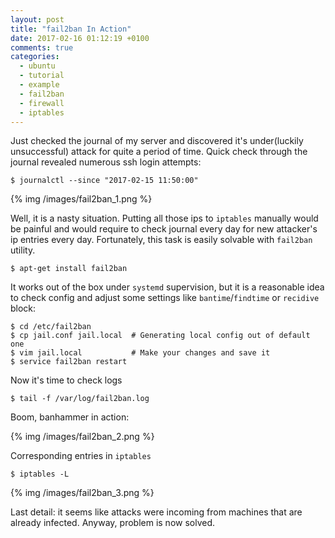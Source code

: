 ```yaml
---
layout: post
title: "fail2ban In Action"
date: 2017-02-16 01:12:19 +0100
comments: true
categories:
  - ubuntu
  - tutorial
  - example
  - fail2ban
  - firewall
  - iptables
---
```


Just checked the journal of my server and discovered it's under(luckily unsuccessful) attack for quite a period of time. Quick check through the journal revealed numerous ssh login attempts:

<!-- more -->

```
$ journalctl --since "2017-02-15 11:50:00"
```

{% img /images/fail2ban_1.png %}

Well, it is a nasty situation. Putting all those ips to `iptables` manually would be painful and would require to check journal every day for new attacker's ip entries every day. Fortunately, this task is easily solvable with `fail2ban` utility.

```
$ apt-get install fail2ban
```

It works out of the box under `systemd` supervision, but it is a reasonable idea to check config and adjust some settings like `bantime`/`findtime` or `recidive` block:

```
$ cd /etc/fail2ban
$ cp jail.conf jail.local  # Generating local config out of default one
$ vim jail.local           # Make your changes and save it
$ service fail2ban restart
```

Now it's time to check logs

```
$ tail -f /var/log/fail2ban.log
```

Boom, banhammer in action:

{% img /images/fail2ban_2.png %}

Corresponding entries in `iptables`

```
$ iptables -L
```

{% img /images/fail2ban_3.png %}

Last detail: it seems like attacks were incoming from machines that are already infected. Anyway, problem is now solved.
